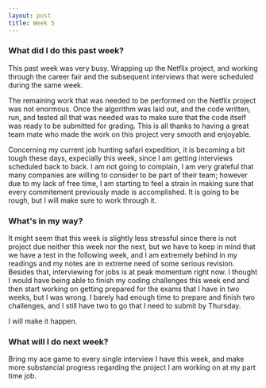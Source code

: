 ```yaml
---
layout: post
title: Week 5
---
```


### What did I do this past week?

This past week was very busy. Wrapping up the Netflix project, and working through the career fair and the subsequent interviews that were scheduled during the same week.

The remaining work that was needed to be performed on the Netflix project was not enormous. Once the algorithm was laid out, and the code written, run, and tested all that was needed was to make sure that the code itself was ready to be submitted for grading. This is all thanks to having a great team mate who made the work on this project very smooth and enjoyable.

Concerning my current job hunting safari expedition, it is becoming a bit tough these days, expecially this week, since I am getting interviews scheduled back to back. I am not going to complain, I am very grateful that many companies are willing to consider to be part of their team; however due to my lack of free time, I am starting to feel a strain in making sure that every commitement previously made is accomplished. It is going to be rough, but I will make sure to work through it.

### What's in my way?

It might seem that this week is slightly less stressful since there is not project due neither this week nor the next, but we have to keep in mind that we have a test in the following week, and I am extremely behind in my readings and my notes are in extreme need of some serious revision. 
Besides that, interviewing for jobs is at peak momentum right now. I thought I would have being able to finish my coding challenges this week end and then start working on getting prepared for the exams that I have in two weeks, but I was wrong. I barely had enough time to prepare and finish two challenges, and I still have two to go that I need to submit by Thursday.

I will make it happen.

### What will I do next week? 

Bring my ace game to every single interview I have this week, and make more substancial progress regarding the project I am working on at my part time job.

